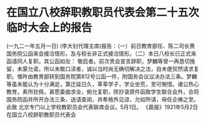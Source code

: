 # 在国立八校辞职教职员代表会第二十五次临时大会上的报告
(一九二一年五月一日)
(李大钊代理主席)报告：（一）前日教育部任、陈二司长赉国务院公函来会接洽情形，及与校长非正式接洽情形。（二）本日八校长已正式来函请同人复职。其公函如左：
敬启者。前次贵会宣言辞职，梦麟等曾一再恳切挽留，未蒙允诺，所以未敢口渎者，诚以当时尚无确切解决之法，自未便贸然请求复职。惟昨由教育部转到国务院第812号公函一件，附国务会议议决办法三条。梦麟等虽未能认为十分满足，第迁延日久，莘莘学子，学业坐荒，至可惋惜。诸公热心教育，素所钦佩，甚愿委曲求全，俯允复职，除抄录原件函致学生联合会外，合将国务院函并所开办法三条，送请查阅，并希格外见谅，允如所请，毋任企祷之至。此致
北京专门以上学校教职员会代表联席会议。5月1日。
《晨报》1921年5月2日
在国立八校辞职教职员代表会
